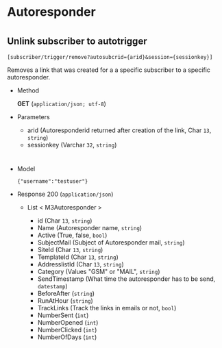 # Autoresponder

#

## Unlink subscriber to autotrigger 

	[subscriber/trigger/remove?autosubcrid={arid}&session={sessionkey}]

Removes a link that was created for a a specific subscriber to a specific autoresponder.

+ Method

	**GET** (`application/json; utf-8`)

+ Parameters

	+ arid (Autoresponderid returned after creation of the link, Char `13`, `string`)
	+ sessionkey (Varchar `32`, `string`)
	
	
#

+ Model

	```
	{"username":"testuser"}
	```

+ Response 200 (`application/json`)

	+  List < M3Autoresponder >

		+ id (Char `13`, `string`)	
		+ Name (Autoresponder name, `string`)
		+ Active (True, false, `bool`)
		+ SubjectMail (Subject of Autoresponder mail, `string`)
		+ SiteId (Char `13`, `string`)
		+ TemplateId (Char `13`, `string`)
		+ AddresslistId (Char `13`, `string`)
		+ Category (Values "GSM" or "MAIL", `string`)
		+ SendTimestamp (What time the autoresponder has to be send, `datestamp`)
		+ BeforeAfter (`string`)
		+ RunAtHour (`string`)
		+ TrackLinks (Track the links in emails or not, `bool`)
		+ NumberSent (`int`)
		+ NumberOpened (`int`)
		+ NumberClicked (`int`)
		+ NumberOfDays (`int`)

